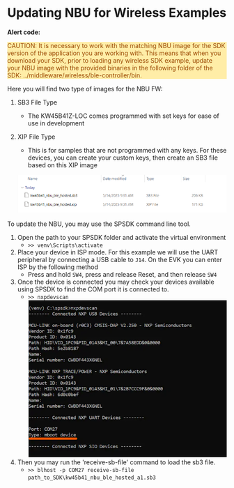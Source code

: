 # Updating NBU for Wireless Examples

**Alert code:**

<p style="background-color: #FFEDA7; color: #994600">CAUTION:
It is necessary to work with the matching NBU image for the SDK version of the application you are working with. This means that when you download your SDK, prior to loading any wireless SDK example, update your NBU image with the provided binaries in the following folder of the SDK: ../middleware/wireless/ble-controller/bin.</p>

Here you will find two type of images for the NBU FW:

1. SB3 File Type
    - The KW45B41Z-LOC comes programmed with set keys for ease of use in development

2. XIP File Type
    - This is for samples that are not programmed with any keys. For these devices, you can create your custom keys, then create an SB3 file based on this XIP image

    ![](../images/signed_nbu_images.png "signed nbu images")

To update the NBU, you may use the SPSDK command line tool.

1. Open the path to your SPSDK folder and activate the virtual environment
    - `>> venv\Scripts\activate`
2. Place your device in ISP mode. For this example we will use the UART peripheral by connecting a USB cable to `J14`. On the EVK you can enter ISP by the following method
    - Press and hold `SW4`, press and release Reset, and then release `SW4`
3. Once the device is connected you may check your devices available using SPSDK to find the COM port it is connected to.
    - `>> nxpdevscan`
![](../images/spsdk_nxpdevscan.png "spsdk nxpdevscan")
4. Then you may run the 'receive-sb-file' command to load the sb3 file.
    - `>> blhost -p COM27 receive-sb-file path_to_SDK\kw45b41_nbu_ble_hosted_a1.sb3`
